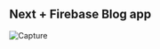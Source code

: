 ## Next + Firebase Blog app
![Capture](https://user-images.githubusercontent.com/74053116/140597922-5348322e-14af-451e-962a-fbb7e45b986c.PNG)





